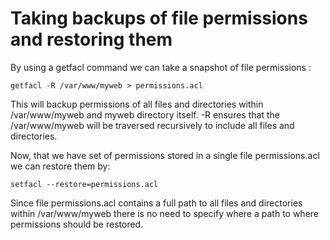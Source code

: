 # Taking backups of file permissions and restoring them

By using a getfacl command we can take a snapshot of file permissions :

`getfacl -R /var/www/myweb > permissions.acl`

This will backup permissions of all files and directories within /var/www/myweb and myweb directory itself. -R ensures that the /var/www/myweb will be traversed recursively to include all files and directories.

Now, that we have set of permissions stored in a single file permissions.acl we can restore them by:

`setfacl --restore=permissions.acl`

Since file permissions.acl contains a full path to all files and directories within /var/www/myweb there is no need to specify where a path to where permissions should be restored.
